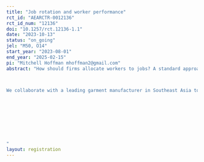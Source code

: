 ```yaml
---
title: "Job rotation and worker performance"
rct_id: "AEARCTR-0012136"
rct_id_num: "12136"
doi: "10.1257/rct.12136-1.1"
date: "2023-10-13"
status: "on_going"
jel: "M50, O14"
start_year: "2023-08-01"
end_year: "2025-02-15"
pi: "Mitchell Hoffman mhoffman2@gmail.com"
abstract: "How should firms allocate workers to jobs? A standard approach is for firms to assign workers to jobs and to train workers for one job. An alternative approach, called cross-training or cross-skilling, is for firms to rotate workers to different jobs while providing training for multiple jobs. Job rotation and cross-skilling may have several benefits. First, it may allow workers to better take advantage of comparative advantage, thus increasing productivity. Second, it may make workers happier, both because they get to choose a job which they enjoy more and because they appreciate the firm developing multiple capabilities. Third, cross-skilling may increase organizational agility and flexibility, as well as broad knowledge, allowing employees to better understand the needs of the full organization, and being able to step into different roles. Cross-skilling seems to be successfully used in several leading firms, such as the Spanish grocery chain Mercadona, but we have little rigorous evidence on the impact of cross-skilling. 

We collaborate with a leading garment manufacturer in Southeast Asia to examine the impacts of job rotation. The experiment will involve all new workers and recently hired existing workers. In the control group, workers receive the standard approach of assignment and training for one job. In the treatment group, workers receive training for multiple jobs at the firm. After training, workers and managers state preferences regarding the assignment of workers to jobs, and workers are assigned to jobs using a version of the deferred acceptance algorithm. We examine how the treatment affects performance, employee turnover, work satisfaction, and employee skill.




"
layout: registration
---
```


